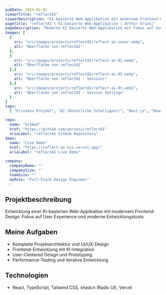 ```yaml
---
pubDate: 2024-01-01
viewerTitle: "reflectAI"
viewerDescription: "KI-basierte Web-Applikation mit modernem Frontend-Design"
pageTitle: "reflectAI | KI-basierte Web-Applikation | Arthur Ersosi"
pageDescription: "Moderne KI-basierte Web-Applikation mit Fokus auf User Experience und innovative Technologien, entwickelt mit React und TypeScript."
images: [
  {
    src: "src/images/projects/reflectAI/reflect-ai-cover.webp",
    alt: "Oberfläche von reflectAI"
  },
  {
    src: "src/images/projects/reflectAI/reflect-ai-01.webp",
    alt: "Oberfläche von reflectAI"
  },{
    src: "src/images/projects/reflectAI/reflect-ai-02.webp",
    alt: "Oberfläche von reflectAI - Sessions"
  },{
    src: "src/images/projects/reflectAI/reflect-ai-03.webp",
    alt: "Oberfläche von reflectAI - Session Settings"
  }
]
tags:
  [ "Privates Projekt", "KI (Künstliche Intelligenz)", "Next.js", "React", "Frontend-Entwicklung" ]

repo:
  name: "GitHub"
  href: "https://github.com/aersosi/reflectAI"
  ariaLabel: "reflectAI GitHub Repository"
demo:
  name: "Live Demo"
  href: "https://reflect-ai-six.vercel.app/"
  ariaLabel: "reflectAI Live Demo"

company:
  companyName: ""
  companySize: ""
  teamSize: ""
  myRole: "Full-Stack Design Engineer"
---
```


## Projektbeschreibung

Entwicklung einer KI-basierten Web-Applikation mit modernem Frontend-Design. Fokus auf User Experience und moderne
Entwicklungstools.

## Meine Aufgaben

- Komplette Projektarchitektur und UI/UX-Design
- Frontend-Entwicklung mit KI-Integration
- User-Centered Design und Prototyping
- Performance-Testing und iterative Entwicklung

## Technologien

- React, TypeScript, Tailwind CSS, shadcn (Radix UI), Vercel
